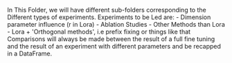 In This Folder, we will have different sub-folders corresponding to the Different types of experiments.
Experiments to be Led are:
    - Dimension parameter influence (r in Lora)
    - Ablation Studies
    - Other Methods than Lora
    - Lora + 'Orthogonal methods', i.e prefix fixing or things like that
Comparisons will always be made between the result of a full fine tuning and the result of an experiment with different parameters and be recapped in a DataFrame.